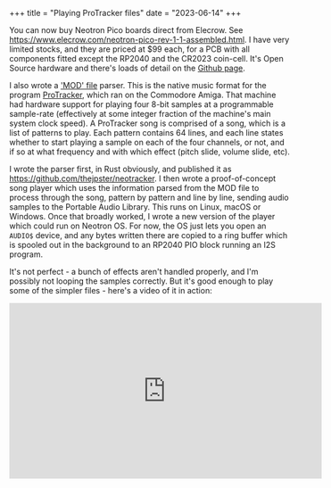 +++
title = "Playing ProTracker files"
date = "2023-06-14"
+++

You can now buy Neotron Pico boards direct from Elecrow. See <https://www.elecrow.com/neotron-pico-rev-1-1-assembled.html>. I have very limited stocks, and they are priced at $99 each, for a PCB with all components fitted except the RP2040 and the CR2023 coin-cell. It's Open Source hardware and there's loads of detail on the [Github page](https://github.com/neotron-compute/neotron-pico).

I also wrote a ['MOD' file](https://en.wikipedia.org/wiki/MOD_(file_format)) parser. This is the native music format for the program [ProTracker](https://en.wikipedia.org/wiki/Protracker), which ran on the Commodore Amiga. That machine had hardware support for playing four 8-bit samples at a programmable sample-rate (effectively at some integer fraction of the machine's main system clock speed). A ProTracker song is comprised of a song, which is a list of patterns to play. Each pattern contains 64 lines, and each line states whether to start playing a sample on each of the four channels, or not, and if so at what frequency and with which effect (pitch slide, volume slide, etc).

I wrote the parser first, in Rust obviously, and published it as <https://github.com/thejpster/neotracker>. I then wrote a proof-of-concept song player which uses the information parsed from the MOD file to process through the song, pattern by pattern and line by line, sending audio samples to the Portable Audio Library. This runs on Linux, macOS or Windows. Once that broadly worked, I wrote a new version of the player which could run on Neotron OS. For now, the OS just lets you open an `AUDIO$` device, and any bytes written there are copied to a ring buffer which is spooled out in the background to an RP2040 PIO block running an I2S program.

It's not perfect - a bunch of effects aren't handled properly, and I'm possibly not looping the samples correctly. But it's good enough to play some of the simpler files - here's a video of it in action:

<iframe width="560" height="315" src="https://www.youtube.com/embed/ONZhDrZsmDU?si=xUz-8gWdkz50lUxN" title="YouTube video player" frameborder="0" allow="accelerometer; autoplay; clipboard-write; encrypted-media; gyroscope; picture-in-picture; web-share" referrerpolicy="strict-origin-when-cross-origin" allowfullscreen></iframe>
